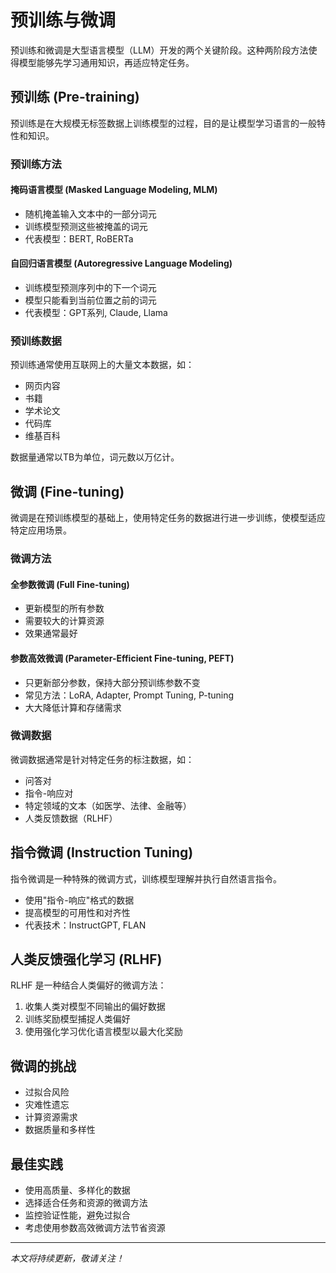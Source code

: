 # 预训练与微调

预训练和微调是大型语言模型（LLM）开发的两个关键阶段。这种两阶段方法使得模型能够先学习通用知识，再适应特定任务。

## 预训练 (Pre-training)

预训练是在大规模无标签数据上训练模型的过程，目的是让模型学习语言的一般特性和知识。

### 预训练方法

#### 掩码语言模型 (Masked Language Modeling, MLM)

- 随机掩盖输入文本中的一部分词元
- 训练模型预测这些被掩盖的词元
- 代表模型：BERT, RoBERTa

#### 自回归语言模型 (Autoregressive Language Modeling)

- 训练模型预测序列中的下一个词元
- 模型只能看到当前位置之前的词元
- 代表模型：GPT系列, Claude, Llama

### 预训练数据

预训练通常使用互联网上的大量文本数据，如：

- 网页内容
- 书籍
- 学术论文
- 代码库
- 维基百科

数据量通常以TB为单位，词元数以万亿计。

## 微调 (Fine-tuning)

微调是在预训练模型的基础上，使用特定任务的数据进行进一步训练，使模型适应特定应用场景。

### 微调方法

#### 全参数微调 (Full Fine-tuning)

- 更新模型的所有参数
- 需要较大的计算资源
- 效果通常最好

#### 参数高效微调 (Parameter-Efficient Fine-tuning, PEFT)

- 只更新部分参数，保持大部分预训练参数不变
- 常见方法：LoRA, Adapter, Prompt Tuning, P-tuning
- 大大降低计算和存储需求

### 微调数据

微调数据通常是针对特定任务的标注数据，如：

- 问答对
- 指令-响应对
- 特定领域的文本（如医学、法律、金融等）
- 人类反馈数据（RLHF）

## 指令微调 (Instruction Tuning)

指令微调是一种特殊的微调方式，训练模型理解并执行自然语言指令。

- 使用"指令-响应"格式的数据
- 提高模型的可用性和对齐性
- 代表技术：InstructGPT, FLAN

## 人类反馈强化学习 (RLHF)

RLHF 是一种结合人类偏好的微调方法：

1. 收集人类对模型不同输出的偏好数据
2. 训练奖励模型捕捉人类偏好
3. 使用强化学习优化语言模型以最大化奖励

## 微调的挑战

- 过拟合风险
- 灾难性遗忘
- 计算资源需求
- 数据质量和多样性

## 最佳实践

- 使用高质量、多样化的数据
- 选择适合任务和资源的微调方法
- 监控验证性能，避免过拟合
- 考虑使用参数高效微调方法节省资源

---

*本文将持续更新，敬请关注！*
